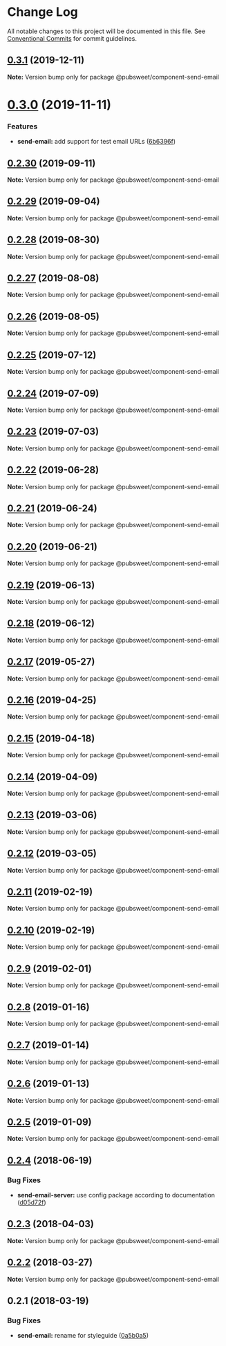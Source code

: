 # Change Log

All notable changes to this project will be documented in this file.
See [Conventional Commits](https://conventionalcommits.org) for commit guidelines.

## [0.3.1](https://gitlab.coko.foundation/pubsweet/pubsweet/compare/@pubsweet/component-send-email@0.3.0...@pubsweet/component-send-email@0.3.1) (2019-12-11)

**Note:** Version bump only for package @pubsweet/component-send-email





# [0.3.0](https://gitlab.coko.foundation/pubsweet/pubsweet/compare/@pubsweet/component-send-email@0.2.30...@pubsweet/component-send-email@0.3.0) (2019-11-11)


### Features

* **send-email:** add support for test email URLs ([6b6396f](https://gitlab.coko.foundation/pubsweet/pubsweet/commit/6b6396fc0724156887e2e9c92d6ecacd0958db0b))





## [0.2.30](https://gitlab.coko.foundation/pubsweet/pubsweet/compare/@pubsweet/component-send-email@0.2.29...@pubsweet/component-send-email@0.2.30) (2019-09-11)

**Note:** Version bump only for package @pubsweet/component-send-email





## [0.2.29](https://gitlab.coko.foundation/pubsweet/pubsweet/compare/@pubsweet/component-send-email@0.2.28...@pubsweet/component-send-email@0.2.29) (2019-09-04)

**Note:** Version bump only for package @pubsweet/component-send-email





## [0.2.28](https://gitlab.coko.foundation/pubsweet/pubsweet/compare/@pubsweet/component-send-email@0.2.27...@pubsweet/component-send-email@0.2.28) (2019-08-30)

**Note:** Version bump only for package @pubsweet/component-send-email





## [0.2.27](https://gitlab.coko.foundation/pubsweet/pubsweet/compare/@pubsweet/component-send-email@0.2.26...@pubsweet/component-send-email@0.2.27) (2019-08-08)

**Note:** Version bump only for package @pubsweet/component-send-email





## [0.2.26](https://gitlab.coko.foundation/pubsweet/pubsweet/compare/@pubsweet/component-send-email@0.2.25...@pubsweet/component-send-email@0.2.26) (2019-08-05)

**Note:** Version bump only for package @pubsweet/component-send-email





## [0.2.25](https://gitlab.coko.foundation/pubsweet/pubsweet/compare/@pubsweet/component-send-email@0.2.24...@pubsweet/component-send-email@0.2.25) (2019-07-12)

**Note:** Version bump only for package @pubsweet/component-send-email





## [0.2.24](https://gitlab.coko.foundation/pubsweet/pubsweet/compare/@pubsweet/component-send-email@0.2.23...@pubsweet/component-send-email@0.2.24) (2019-07-09)

**Note:** Version bump only for package @pubsweet/component-send-email





## [0.2.23](https://gitlab.coko.foundation/pubsweet/pubsweet/compare/@pubsweet/component-send-email@0.2.22...@pubsweet/component-send-email@0.2.23) (2019-07-03)

**Note:** Version bump only for package @pubsweet/component-send-email





## [0.2.22](https://gitlab.coko.foundation/pubsweet/pubsweet/compare/@pubsweet/component-send-email@0.2.21...@pubsweet/component-send-email@0.2.22) (2019-06-28)

**Note:** Version bump only for package @pubsweet/component-send-email





## [0.2.21](https://gitlab.coko.foundation/pubsweet/pubsweet/compare/@pubsweet/component-send-email@0.2.20...@pubsweet/component-send-email@0.2.21) (2019-06-24)

**Note:** Version bump only for package @pubsweet/component-send-email





## [0.2.20](https://gitlab.coko.foundation/pubsweet/pubsweet/compare/@pubsweet/component-send-email@0.2.19...@pubsweet/component-send-email@0.2.20) (2019-06-21)

**Note:** Version bump only for package @pubsweet/component-send-email





## [0.2.19](https://gitlab.coko.foundation/pubsweet/pubsweet/compare/@pubsweet/component-send-email@0.2.18...@pubsweet/component-send-email@0.2.19) (2019-06-13)

**Note:** Version bump only for package @pubsweet/component-send-email





## [0.2.18](https://gitlab.coko.foundation/pubsweet/pubsweet/compare/@pubsweet/component-send-email@0.2.17...@pubsweet/component-send-email@0.2.18) (2019-06-12)

**Note:** Version bump only for package @pubsweet/component-send-email





## [0.2.17](https://gitlab.coko.foundation/pubsweet/pubsweet/compare/@pubsweet/component-send-email@0.2.16...@pubsweet/component-send-email@0.2.17) (2019-05-27)

**Note:** Version bump only for package @pubsweet/component-send-email





## [0.2.16](https://gitlab.coko.foundation/pubsweet/pubsweet/compare/@pubsweet/component-send-email@0.2.15...@pubsweet/component-send-email@0.2.16) (2019-04-25)

**Note:** Version bump only for package @pubsweet/component-send-email





## [0.2.15](https://gitlab.coko.foundation/pubsweet/pubsweet/compare/@pubsweet/component-send-email@0.2.14...@pubsweet/component-send-email@0.2.15) (2019-04-18)

**Note:** Version bump only for package @pubsweet/component-send-email





## [0.2.14](https://gitlab.coko.foundation/pubsweet/pubsweet/compare/@pubsweet/component-send-email@0.2.13...@pubsweet/component-send-email@0.2.14) (2019-04-09)

**Note:** Version bump only for package @pubsweet/component-send-email





## [0.2.13](https://gitlab.coko.foundation/pubsweet/pubsweet/compare/@pubsweet/component-send-email@0.2.12...@pubsweet/component-send-email@0.2.13) (2019-03-06)

**Note:** Version bump only for package @pubsweet/component-send-email





## [0.2.12](https://gitlab.coko.foundation/pubsweet/pubsweet/compare/@pubsweet/component-send-email@0.2.11...@pubsweet/component-send-email@0.2.12) (2019-03-05)

**Note:** Version bump only for package @pubsweet/component-send-email





## [0.2.11](https://gitlab.coko.foundation/pubsweet/pubsweet/compare/@pubsweet/component-send-email@0.2.10...@pubsweet/component-send-email@0.2.11) (2019-02-19)

**Note:** Version bump only for package @pubsweet/component-send-email





## [0.2.10](https://gitlab.coko.foundation/pubsweet/pubsweet/compare/@pubsweet/component-send-email@0.2.9...@pubsweet/component-send-email@0.2.10) (2019-02-19)

**Note:** Version bump only for package @pubsweet/component-send-email





## [0.2.9](https://gitlab.coko.foundation/pubsweet/pubsweet/compare/@pubsweet/component-send-email@0.2.8...@pubsweet/component-send-email@0.2.9) (2019-02-01)

**Note:** Version bump only for package @pubsweet/component-send-email





## [0.2.8](https://gitlab.coko.foundation/pubsweet/pubsweet/compare/@pubsweet/component-send-email@0.2.7...@pubsweet/component-send-email@0.2.8) (2019-01-16)

**Note:** Version bump only for package @pubsweet/component-send-email





## [0.2.7](https://gitlab.coko.foundation/pubsweet/pubsweet/compare/@pubsweet/component-send-email@0.2.6...@pubsweet/component-send-email@0.2.7) (2019-01-14)

**Note:** Version bump only for package @pubsweet/component-send-email





## [0.2.6](https://gitlab.coko.foundation/pubsweet/pubsweet/compare/@pubsweet/component-send-email@0.2.5...@pubsweet/component-send-email@0.2.6) (2019-01-13)

**Note:** Version bump only for package @pubsweet/component-send-email





## [0.2.5](https://gitlab.coko.foundation/pubsweet/pubsweet/compare/@pubsweet/component-send-email@0.2.4...@pubsweet/component-send-email@0.2.5) (2019-01-09)

**Note:** Version bump only for package @pubsweet/component-send-email





<a name="0.2.4"></a>
## [0.2.4](https://gitlab.coko.foundation/pubsweet/pubsweet/compare/@pubsweet/component-send-email@0.2.3...@pubsweet/component-send-email@0.2.4) (2018-06-19)


### Bug Fixes

* **send-email-server:** use config package according to documentation ([d05d72f](https://gitlab.coko.foundation/pubsweet/pubsweet/commit/d05d72f))




<a name="0.2.3"></a>
## [0.2.3](https://gitlab.coko.foundation/pubsweet/pubsweet/compare/@pubsweet/component-send-email@0.2.2...@pubsweet/component-send-email@0.2.3) (2018-04-03)




**Note:** Version bump only for package @pubsweet/component-send-email

<a name="0.2.2"></a>
## [0.2.2](https://gitlab.coko.foundation/pubsweet/pubsweet/compare/@pubsweet/component-send-email@0.2.1...@pubsweet/component-send-email@0.2.2) (2018-03-27)




**Note:** Version bump only for package @pubsweet/component-send-email

<a name="0.2.1"></a>
## 0.2.1 (2018-03-19)


### Bug Fixes

* **send-email:** rename for styleguide ([0a5b0a5](https://gitlab.coko.foundation/pubsweet/pubsweet/commit/0a5b0a5))
